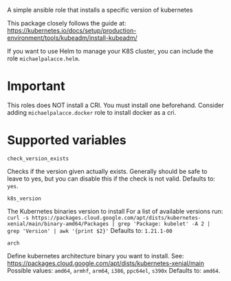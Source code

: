A simple ansible role that installs a specific version of kubernetes

This package closely follows the guide at: https://kubernetes.io/docs/setup/production-environment/tools/kubeadm/install-kubeadm/

If you want to use Helm to manage your K8S cluster, you can include the role `michaelpalacce.helm`.

# Important
This roles does NOT install a CRI. You must install one beforehand. Consider adding `michaelpalacce.docker` role to install docker as a cri.

# Supported variables

~~~
check_version_exists
~~~
Checks if the version given actually exists. Generally should be safe to leave to yes, but you can disable this if the check is not valid.
Defaults to: `yes`.

~~~
k8s_version
~~~
The Kubernetes binaries version to install
For a list of available versions run: `curl -s https://packages.cloud.google.com/apt/dists/kubernetes-xenial/main/binary-amd64/Packages | grep 'Package: kubelet' -A 2 | grep 'Version' | awk '{print $2}'`
Defaults to: `1.21.1-00`

~~~
arch
~~~
Define kubernetes architecture binary you want to install. See: https://packages.cloud.google.com/apt/dists/kubernetes-xenial/main
Possible values: `amd64`, `armhf`, `arm64`, `i386`, `ppc64el`, `s390x`
Defaults to: `amd64`.